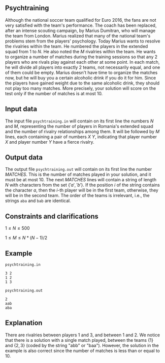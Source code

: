 ## Psychtraining

Although the national soccer team qualified for Euro 2016, the fans are not very satisfied with the team's performance. The coach has been replaced, after an intense scouting campaign, by Marius Dumitran, who will manage the team from London. Marius realized that many of the national team's problems stem from the players' psychology. Today Marius wants to resolve the rivalries within the team. He numbered the players in the extended squad from $1$ to $N$. He also noted the $M$ rivalries within the team. He wants to organize a number of matches during the training sessions so that any $2$ players who are rivals play against each other at some point. In each match, he will divide all players into exactly $2$ teams, not necessarily equal, and one of them could be empty. Marius doesn't have time to organize the matches now, but he will buy you a certain alcoholic drink if you do it for him. Since the players have gained weight due to the same alcoholic drink, they should not play too many matches. More precisely, your solution will score on the test only if the number of matches is at most $10$.

## Input data

The input file `psychtraining.in` will contain on its first line the numbers $N$ and $M$, representing the number of players in Romania's extended squad and the number of rivalry relationships among them. It will be followed by $M$ lines, each containing a pair of numbers $X$ $Y$, indicating that player number $X$ and player number $Y$ have a fierce rivalry.

## Output data

The output file `psychtraining.out` will contain on its first line the number $MATCHES$. This is the number of matches played in your solution, and it must be at most $10$. The next $MATCHES$ lines will contain a string of length $N$ with characters from the set $\{'a', 'b'\}$. If the position $i$ of the string contains the character $a$, then the $i$-th player will be in the first team, otherwise, they will be in the second team. The order of the teams is irrelevant, i.e., the strings `aba` and `bab` are identical.

## Constraints and clarifications

$1 \leq N \leq 500$

$1 \leq M \leq N * (N - 1) / 2$

## Example

`psychtraining.in`

```
3 2
1 2
1 3
```

`psychtraining.out`

```
2
aab
aba
```

## Explanation

There are rivalries between players $1$ and $3$, and between $1$ and $2$. We notice that there is a solution with a single match played, between the teams $\{1\}$ and $\{2, 3\}$ (coded by the string "abb" or "baa"). However, the solution in the example is also correct since the number of matches is less than or equal to $10$.